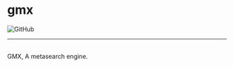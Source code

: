 # gmx
![GitHub](https://img.shields.io/github/license/gamemaster123356/gmx?style=flat-square)
<hr><br>
GMX, A metasearch engine.
